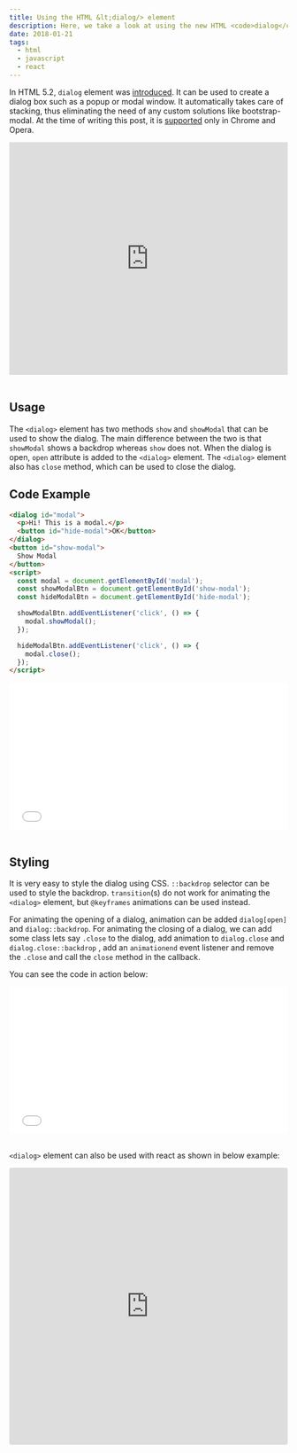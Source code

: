 ```yaml
---
title: Using the HTML &lt;dialog/> element
description: Here, we take a look at using the new HTML <code>dialog</code> element
date: 2018-01-21
tags:
  - html
  - javascript
  - react
---
```


In HTML 5.2, `dialog` element was [introduced](https://www.w3.org/TR/html52/interactive-elements.html#the-dialog-element). It can be used to create a dialog box such as a popup or modal window. It automatically takes care of stacking, thus eliminating the need of any custom solutions like bootstrap-modal. At the time of writing this post, it is [supported](https://caniuse.com/#search=dialog) only in Chrome and Opera.

<iframe src="https://caniuse.bitsofco.de/embed/index.html?feat=dialog&amp;periods=future_1,current,past_1,past_2&amp;accessible-colours=false" frameborder="0" width="100%" height="420px" kwframeid="9"></iframe>

<br/>

<br/>

## Usage

The `<dialog>` element has two methods `show` and `showModal` that can be used to show the dialog. The main difference between the two is that `showModal` shows a backdrop whereas `show` does not. When the dialog is open, `open` attribute is added to the `<dialog>` element. The `<dialog>` element also has `close` method, which can be used to close the dialog.

## Code Example

```html
<dialog id="modal">
  <p>Hi! This is a modal.</p>
  <button id="hide-modal">OK</button>
</dialog>
<button id="show-modal">
  Show Modal
</button>
<script>
  const modal = document.getElementById('modal');
  const showModalBtn = document.getElementById('show-modal');
  const hideModalBtn = document.getElementById('hide-modal');

  showModalBtn.addEventListener('click', () => {
    modal.showModal();
  });

  hideModalBtn.addEventListener('click', () => {
    modal.close();
  });
</script>
```

<iframe height='265' scrolling='no' title='Using HTML Dialog element' src='//codepen.io/vkbansal/embed/preview/VygmvV/?height=265&theme-id=0&default-tab=js,result&embed-version=2' frameborder='no' allowtransparency='true' allowfullscreen='true' style='width: 100%;'>See the Pen <a href='https://codepen.io/vkbansal/pen/VygmvV/'>Using HTML Dialog element</a> by Vivek Kumar Bansal (<a href='https://codepen.io/vkbansal'>@vkbansal</a>) on <a href='https://codepen.io'>CodePen</a>.
</iframe>

<br/>

<br/>

## Styling

It is very easy to style the dialog using CSS. `::backdrop` selector can be used to style the backdrop. `transition`(s) do not work for animating the `<dialog>` element, but `@keyframes` animations can be used instead.

For animating the opening of a dialog, animation can be added `dialog[open]` and `dialog::backdrop`. For animating the closing of a dialog, we can add some class lets say `.close` to the dialog, add animation to `dialog.close` and `dialog.close::backdrop` , add an `animationend` event listener and remove the `.close` and call the `close` method in the callback.

You can see the code in action below:

<iframe height='265' scrolling='no' title='Animating HTML Dialog element' src='//codepen.io/vkbansal/embed/preview/dJaOmL/?height=265&theme-id=0&default-tab=css,result&embed-version=2' frameborder='no' allowtransparency='true' allowfullscreen='true' style='width: 100%;'>See the Pen <a href='https://codepen.io/vkbansal/pen/dJaOmL/'>Animating HTML Dialog element</a> by Vivek Kumar Bansal (<a href='https://codepen.io/vkbansal'>@vkbansal</a>) on <a href='https://codepen.io'>CodePen</a>.
</iframe>

<br/>

<br/>

`<dialog>` element can also be used with react as shown in below example:

<iframe src="https://codesandbox.io/embed/52k737m3n4?module=%2FDialog.js" style="width:100%; height:500px; border:0; border-radius: 4px; overflow:hidden;" sandbox="allow-modals allow-forms allow-popups allow-scripts allow-same-origin"></iframe>
